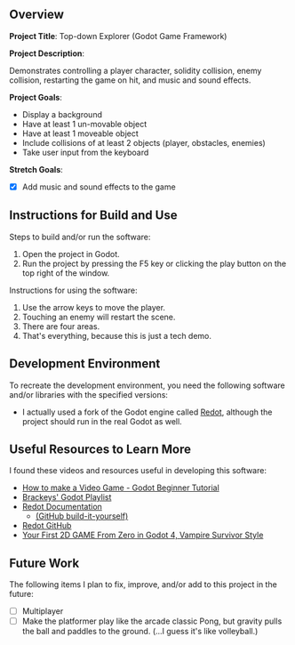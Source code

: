 ## Overview

**Project Title**: Top-down Explorer (Godot Game Framework)

**Project Description**:

Demonstrates controlling a player character, solidity collision, enemy collision, restarting the game on hit, and music and sound effects.

**Project Goals**:

- Display a background
- Have at least 1 un-movable object
- Have at least 1 moveable object
- Include collisions of at least 2 objects (player, obstacles, enemies)
- Take user input from the keyboard

**Stretch Goals**:

- [x] Add music and sound effects to the game

## Instructions for Build and Use

Steps to build and/or run the software:

1. Open the project in Godot.
2. Run the project by pressing the F5 key or clicking the play button on the top right of the window.

Instructions for using the software:

1. Use the arrow keys to move the player.
2. Touching an enemy will restart the scene.
3. There are four areas.
4. That's everything, because this is just a tech demo.

## Development Environment

To recreate the development environment, you need the following software and/or libraries with the specified versions:

- I actually used a fork of the Godot engine called [Redot](https://github.com/Redot-Engine/redot-engine), although the project should run in the real Godot as well.

## Useful Resources to Learn More

I found these videos and resources useful in developing this software:

- [How to make a Video Game - Godot Beginner Tutorial](https://www.youtube.com/watch?v=LOhfqjmasi0)
- [Brackeys' Godot Playlist](https://www.youtube.com/playlist?list=PLK3hXAqIKWJO3mIn8492q_Gy9eTGEqh9p)
- [Redot Documentation](https://docs-latest.redotengine.org/)
  - [(GitHub build-it-yourself)](https://github.com/Redot-Engine/redot-docs)
- [Redot GitHub](https://github.com/Redot-Engine)
- [Your First 2D GAME From Zero in Godot 4, Vampire Survivor Style](https://www.youtube.com/watch?v=GwCiGixlqiU)

## Future Work

The following items I plan to fix, improve, and/or add to this project in the future:

- [ ] Multiplayer
- [ ] Make the platformer play like the arcade classic Pong, but gravity pulls the ball and paddles to the ground. (...I guess it's like volleyball.)
